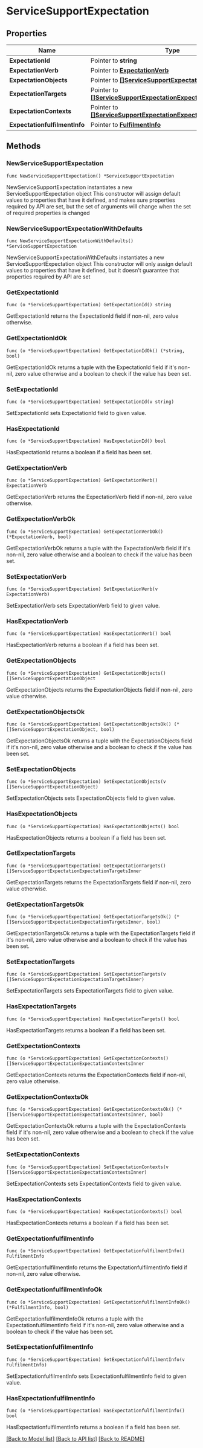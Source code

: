 # ServiceSupportExpectation

## Properties

Name | Type | Description | Notes
------------ | ------------- | ------------- | -------------
**ExpectationId** | Pointer to **string** |  | [optional] 
**ExpectationVerb** | Pointer to [**ExpectationVerb**](ExpectationVerb.md) |  | [optional] 
**ExpectationObjects** | Pointer to [**[]ServiceSupportExpectationObject**](ServiceSupportExpectationObject.md) |  | [optional] 
**ExpectationTargets** | Pointer to [**[]ServiceSupportExpectationExpectationTargetsInner**](ServiceSupportExpectationExpectationTargetsInner.md) |  | [optional] 
**ExpectationContexts** | Pointer to [**[]ServiceSupportExpectationExpectationContextsInner**](ServiceSupportExpectationExpectationContextsInner.md) |  | [optional] 
**ExpectationfulfilmentInfo** | Pointer to [**FulfilmentInfo**](FulfilmentInfo.md) |  | [optional] 

## Methods

### NewServiceSupportExpectation

`func NewServiceSupportExpectation() *ServiceSupportExpectation`

NewServiceSupportExpectation instantiates a new ServiceSupportExpectation object
This constructor will assign default values to properties that have it defined,
and makes sure properties required by API are set, but the set of arguments
will change when the set of required properties is changed

### NewServiceSupportExpectationWithDefaults

`func NewServiceSupportExpectationWithDefaults() *ServiceSupportExpectation`

NewServiceSupportExpectationWithDefaults instantiates a new ServiceSupportExpectation object
This constructor will only assign default values to properties that have it defined,
but it doesn't guarantee that properties required by API are set

### GetExpectationId

`func (o *ServiceSupportExpectation) GetExpectationId() string`

GetExpectationId returns the ExpectationId field if non-nil, zero value otherwise.

### GetExpectationIdOk

`func (o *ServiceSupportExpectation) GetExpectationIdOk() (*string, bool)`

GetExpectationIdOk returns a tuple with the ExpectationId field if it's non-nil, zero value otherwise
and a boolean to check if the value has been set.

### SetExpectationId

`func (o *ServiceSupportExpectation) SetExpectationId(v string)`

SetExpectationId sets ExpectationId field to given value.

### HasExpectationId

`func (o *ServiceSupportExpectation) HasExpectationId() bool`

HasExpectationId returns a boolean if a field has been set.

### GetExpectationVerb

`func (o *ServiceSupportExpectation) GetExpectationVerb() ExpectationVerb`

GetExpectationVerb returns the ExpectationVerb field if non-nil, zero value otherwise.

### GetExpectationVerbOk

`func (o *ServiceSupportExpectation) GetExpectationVerbOk() (*ExpectationVerb, bool)`

GetExpectationVerbOk returns a tuple with the ExpectationVerb field if it's non-nil, zero value otherwise
and a boolean to check if the value has been set.

### SetExpectationVerb

`func (o *ServiceSupportExpectation) SetExpectationVerb(v ExpectationVerb)`

SetExpectationVerb sets ExpectationVerb field to given value.

### HasExpectationVerb

`func (o *ServiceSupportExpectation) HasExpectationVerb() bool`

HasExpectationVerb returns a boolean if a field has been set.

### GetExpectationObjects

`func (o *ServiceSupportExpectation) GetExpectationObjects() []ServiceSupportExpectationObject`

GetExpectationObjects returns the ExpectationObjects field if non-nil, zero value otherwise.

### GetExpectationObjectsOk

`func (o *ServiceSupportExpectation) GetExpectationObjectsOk() (*[]ServiceSupportExpectationObject, bool)`

GetExpectationObjectsOk returns a tuple with the ExpectationObjects field if it's non-nil, zero value otherwise
and a boolean to check if the value has been set.

### SetExpectationObjects

`func (o *ServiceSupportExpectation) SetExpectationObjects(v []ServiceSupportExpectationObject)`

SetExpectationObjects sets ExpectationObjects field to given value.

### HasExpectationObjects

`func (o *ServiceSupportExpectation) HasExpectationObjects() bool`

HasExpectationObjects returns a boolean if a field has been set.

### GetExpectationTargets

`func (o *ServiceSupportExpectation) GetExpectationTargets() []ServiceSupportExpectationExpectationTargetsInner`

GetExpectationTargets returns the ExpectationTargets field if non-nil, zero value otherwise.

### GetExpectationTargetsOk

`func (o *ServiceSupportExpectation) GetExpectationTargetsOk() (*[]ServiceSupportExpectationExpectationTargetsInner, bool)`

GetExpectationTargetsOk returns a tuple with the ExpectationTargets field if it's non-nil, zero value otherwise
and a boolean to check if the value has been set.

### SetExpectationTargets

`func (o *ServiceSupportExpectation) SetExpectationTargets(v []ServiceSupportExpectationExpectationTargetsInner)`

SetExpectationTargets sets ExpectationTargets field to given value.

### HasExpectationTargets

`func (o *ServiceSupportExpectation) HasExpectationTargets() bool`

HasExpectationTargets returns a boolean if a field has been set.

### GetExpectationContexts

`func (o *ServiceSupportExpectation) GetExpectationContexts() []ServiceSupportExpectationExpectationContextsInner`

GetExpectationContexts returns the ExpectationContexts field if non-nil, zero value otherwise.

### GetExpectationContextsOk

`func (o *ServiceSupportExpectation) GetExpectationContextsOk() (*[]ServiceSupportExpectationExpectationContextsInner, bool)`

GetExpectationContextsOk returns a tuple with the ExpectationContexts field if it's non-nil, zero value otherwise
and a boolean to check if the value has been set.

### SetExpectationContexts

`func (o *ServiceSupportExpectation) SetExpectationContexts(v []ServiceSupportExpectationExpectationContextsInner)`

SetExpectationContexts sets ExpectationContexts field to given value.

### HasExpectationContexts

`func (o *ServiceSupportExpectation) HasExpectationContexts() bool`

HasExpectationContexts returns a boolean if a field has been set.

### GetExpectationfulfilmentInfo

`func (o *ServiceSupportExpectation) GetExpectationfulfilmentInfo() FulfilmentInfo`

GetExpectationfulfilmentInfo returns the ExpectationfulfilmentInfo field if non-nil, zero value otherwise.

### GetExpectationfulfilmentInfoOk

`func (o *ServiceSupportExpectation) GetExpectationfulfilmentInfoOk() (*FulfilmentInfo, bool)`

GetExpectationfulfilmentInfoOk returns a tuple with the ExpectationfulfilmentInfo field if it's non-nil, zero value otherwise
and a boolean to check if the value has been set.

### SetExpectationfulfilmentInfo

`func (o *ServiceSupportExpectation) SetExpectationfulfilmentInfo(v FulfilmentInfo)`

SetExpectationfulfilmentInfo sets ExpectationfulfilmentInfo field to given value.

### HasExpectationfulfilmentInfo

`func (o *ServiceSupportExpectation) HasExpectationfulfilmentInfo() bool`

HasExpectationfulfilmentInfo returns a boolean if a field has been set.


[[Back to Model list]](../README.md#documentation-for-models) [[Back to API list]](../README.md#documentation-for-api-endpoints) [[Back to README]](../README.md)


